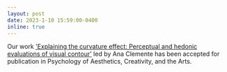 ```yaml
---
layout: post
date: 2023-1-10 15:59:00-0400
inline: true
---
```


Our work ['Explaining the curvature effect: Perceptual and hedonic evaluations of visual contour'](https://psycnet.apa.org/doiLanding?doi=10.1037%2Faca0000561) led by Ana Clemente has been accepted for publication in Psychology of Aesthetics, Creativity, and the Arts.
